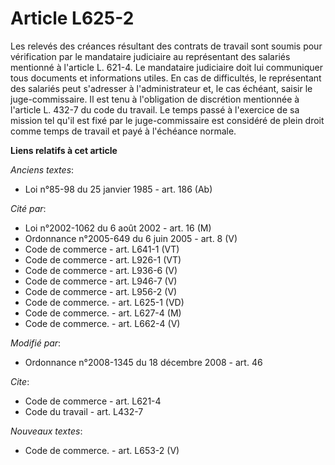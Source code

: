 # Article L625-2

Les relevés des créances résultant des contrats de travail sont soumis pour vérification par le mandataire judiciaire au
représentant des salariés mentionné à l'article L. 621-4. Le mandataire judiciaire doit lui communiquer tous documents et
informations utiles. En cas de difficultés, le représentant des salariés peut s'adresser à l'administrateur et, le cas
échéant, saisir le juge-commissaire. Il est tenu à l'obligation de discrétion mentionnée à l'article L. 432-7 du code du
travail. Le temps passé à l'exercice de sa mission tel qu'il est fixé par le juge-commissaire est considéré de plein droit
comme temps de travail et payé à l'échéance normale.

**Liens relatifs à cet article**

_Anciens textes_:

  - Loi n°85-98 du 25 janvier 1985 - art. 186 (Ab)

_Cité par_:

  - Loi n°2002-1062 du 6 août 2002 - art. 16 (M)
  - Ordonnance n°2005-649 du 6 juin 2005 - art. 8 (V)
  - Code de commerce - art. L641-1 (VT)
  - Code de commerce - art. L926-1 (VT)
  - Code de commerce - art. L936-6 (V)
  - Code de commerce - art. L946-7 (V)
  - Code de commerce - art. L956-2 (V)
  - Code de commerce. - art. L625-1 (VD)
  - Code de commerce. - art. L627-4 (M)
  - Code de commerce. - art. L662-4 (V)

_Modifié par_:

  - Ordonnance n°2008-1345 du 18 décembre 2008 - art. 46

_Cite_:

  - Code de commerce - art. L621-4
  - Code du travail - art. L432-7

_Nouveaux textes_:

  - Code de commerce. - art. L653-2 (V)
